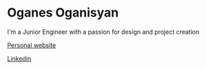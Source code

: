 # Oganes Oganisyan

I'm a Junior Engineer with a passion for design and project creation

[Personal website](https://oganes.vercel.app/)

[Linkedin](https://www.linkedin.com/in/hov13/)
